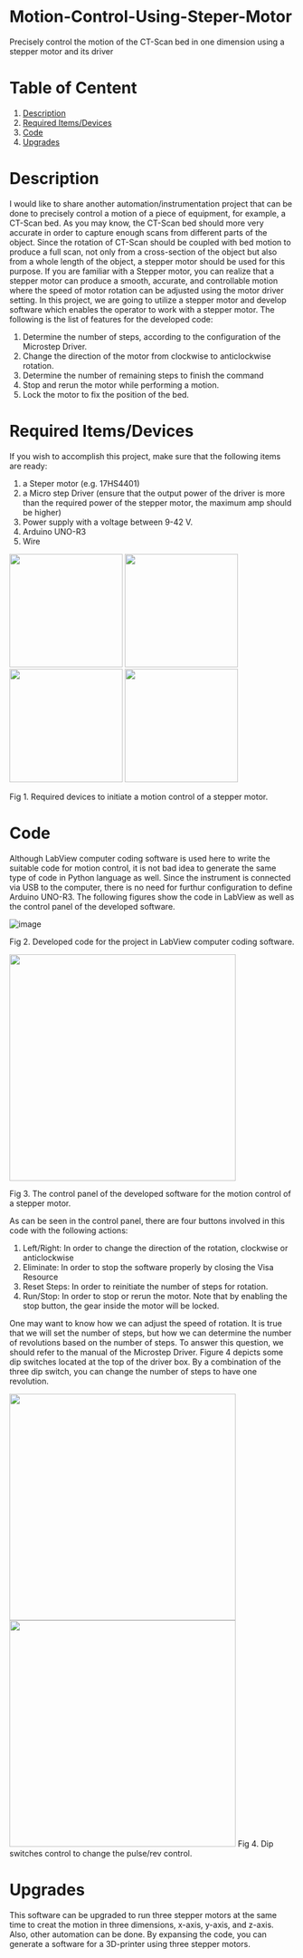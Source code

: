 # Motion-Control-Using-Steper-Motor
Precisely control the motion of the CT-Scan bed in one dimension using a stepper motor and its driver
# Table of Centent
1. [Description](#1)
2. [Required Items/Devices](#2)
3. [Code](#3)
4. [Upgrades](#4) 
<a name="1"></a>
# Description
I would like to share another automation/instrumentation project that can be done to precisely control a motion of a piece of equipment, for example, a CT-Scan bed. As you may know, the CT-Scan bed should more very accurate in order to capture enough scans from different parts of the object. Since the rotation of CT-Scan should be coupled with bed motion to produce a full scan, not only from a cross-section of the object but also from a whole length of the object, a stepper motor should be used for this purpose. If you are familiar with a Stepper motor, you can realize that a stepper motor can produce a smooth, accurate, and controllable motion where the speed of motor rotation can be adjusted using the motor driver setting.
In this project, we are going to utilize a stepper motor and develop software which enables the operator to work with a stepper motor. The following is the list of features for the developed code:
1. Determine the number of steps, according to the configuration of the Microstep Driver.
2. Change the direction of the motor from clockwise to anticlockwise rotation.
3. Determine the number of remaining steps to finish the command
4. Stop and rerun the motor while performing a motion.
5. Lock the motor to fix the position of the bed.

<a name="2"></a>
# Required Items/Devices
If you wish to accomplish this project, make sure that the following items are ready:
1. a Steper motor (e.g. 17HS4401)
2. a Micro step Driver (ensure that the output power of the driver is more than the required power of the stepper motor, the maximum amp should be higher)
3. Power supply with a voltage between 9-42 V.
4. Arduino UNO-R3
5. Wire 

<img src="https://user-images.githubusercontent.com/108043716/177061004-4c16ad69-c67a-42cb-b3f2-f1e66fe4b45a.png" width="200" /> <img src="https://user-images.githubusercontent.com/108043716/177061011-0b153606-9755-480f-8bbb-7e3f92e1c12b.png" width="200" /> <img src="https://user-images.githubusercontent.com/108043716/177061021-b74468a6-0cb7-447d-8f01-d193f5420af3.png" width="200" /> <img src="https://user-images.githubusercontent.com/108043716/177061037-20247f0f-f90c-4b71-9127-d5e2a4a6bc65.png" width="200" />

Fig 1. Required devices to initiate a motion control of a stepper motor.

<a name="3"></a>
# Code
Although LabView computer coding software is used here to write the suitable code for motion control, it is not bad idea to generate the same type of code in Python language as well. Since the instrument is connected via USB to the computer, there is no need for furthur configuration to define Arduino UNO-R3. The following figures show the code in LabView as well as the control panel of the developed software. 

![image](https://user-images.githubusercontent.com/108043716/177061257-2623ee32-3e24-4567-bac0-755f04dd3b35.png)

Fig 2. Developed code for the project in LabView computer coding software.

<img src="https://user-images.githubusercontent.com/108043716/177058386-6e176e1f-5c78-4db3-8cc0-cb3ebfb53584.png" width="400" />

Fig 3. The control panel of the developed software for the motion control of a stepper motor.

As can be seen in the control panel, there are four buttons involved in this code with the following actions:
1. Left/Right: In order to change the direction of the rotation, clockwise or anticlockwise
2. Eliminate: In order to stop the software properly by closing the Visa Resource
3. Reset Steps: In order to reinitiate the number of steps for rotation.
4. Run/Stop: In order to stop or rerun the motor. Note that by enabling the stop button, the gear inside the motor will be locked. 

One may want to know how we can adjust the speed of rotation. It is true that we will set the number of steps, but how we can determine the number of revolutions based on the number of steps. To answer this question, we should refer to the manual of the Microstep Driver. Figure 4 depicts some dip switches located at the top of the driver box. By a combination of the three dip switch, you can change the number of steps to have one revolution. 

<img src="https://user-images.githubusercontent.com/108043716/177061753-ada4d362-8f77-47e4-980f-f2bbb0bbd68b.jpg" width="400" /> <img src="https://user-images.githubusercontent.com/108043716/177061757-0bed789b-e96a-4276-9add-a2b00f19bfd5.jpg" width="400" />
Fig 4. Dip switches control to change the pulse/rev control.
<a name="4"></a>
# Upgrades
This software can be upgraded to run three stepper motors at the same time to creat the motion in three dimensions, x-axis, y-axis, and z-axis. Also, other automation can be done. By expansing the code, you can generate a software for a 3D-printer using three stepper motors.
